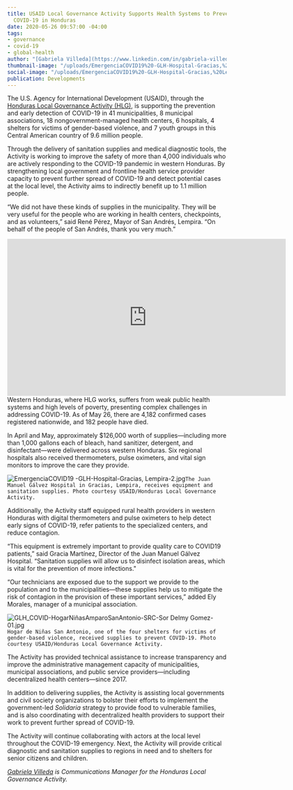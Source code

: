 ```yaml
---
title: USAID Local Governance Activity Supports Health Systems to Prevent Spread of
  COVID-19 in Honduras
date: 2020-05-26 09:57:00 -04:00
tags:
- governance
- covid-19
- global-health
author: "[Gabriela Villeda](https://www.linkedin.com/in/gabriela-villeda-409a516a/)"
thumbnail-image: "/uploads/EmergenciaCOVID19%20-GLH-Hospital-Gracias,%20Lempira-2.jpg"
social-image: "/uploads/EmergenciaCOVID19%20-GLH-Hospital-Gracias,%20Lempira-2.jpg"
publication: Developments
---
```


The U.S. Agency for International Development (USAID), through the [Honduras Local Governance Activity (HLG)](https://www.dai.com/our-work/projects/honduras-local-governance-activity-hlg), is supporting the prevention and early detection of COVID-19 in 41 municipalities, 8 municipal associations, 18 nongovernment-managed health centers, 6 hospitals, 4 shelters for victims of gender-based violence, and 7 youth groups in this Central American country of 9.6 million people.






Through the delivery of sanitation supplies and medical diagnostic tools, the Activity is working to improve the safety of more than 4,000 individuals who are actively responding to the COVID-19 pandemic in western Honduras. By strengthening local government and frontline health service provider capacity to prevent further spread of COVID-19 and detect potential cases at the local level, the Activity aims to indirectly benefit up to 1.1 million people.

“We did not have these kinds of supplies in the municipality. They will be very useful for the people who are working in health centers, checkpoints, and as volunteers,” said René Pérez, Mayor of San Andrés, Lempira. “On behalf of the people of San Andrés, thank you very much.”
<iframe src="https://player.vimeo.com/video/425580852" width="640" height="360" frameborder="0" allow="autoplay; fullscreen" allowfullscreen></iframe>
Western Honduras, where HLG works, suffers from weak public health systems and high levels of poverty, presenting complex challenges in addressing COVID-19. As of May 26, there are 4,182 confirmed cases registered nationwide, and 182 people have died.

In April and May, approximately $126,000 worth of supplies—including more than 1,000 gallons each of bleach, hand sanitizer, detergent, and disinfectant—were delivered across western Honduras. Six regional hospitals also received thermometers, pulse oximeters, and vital sign monitors to improve the care they provide.

![EmergenciaCOVID19 -GLH-Hospital-Gracias, Lempira-2.jpg](/uploads/EmergenciaCOVID19%20-GLH-Hospital-Gracias,%20Lempira-2.jpg)`The Juan Manuel Gálvez Hospital in Gracias, Lempira, receives equipment and sanitation supplies. Photo courtesy USAID/Honduras Local Governance Activity.`

Additionally, the Activity staff equipped rural health providers in western Honduras with digital thermometers and pulse oximeters to help detect early signs of COVID-19, refer patients to the specialized centers, and reduce contagion.

“This equipment is extremely important to provide quality care to COVID19 patients,” said Gracia Martínez, Director of the Juan Manuel Gálvez Hospital. “Sanitation supplies will allow us to disinfect isolation areas, which is vital for the prevention of more infections." 

“Our technicians are exposed due to the support we provide to the population and to the municipalities—these supplies help us to mitigate the risk of contagion in the provision of these important services,” added Ely Morales, manager of a municipal association.

![GLH_COVID-HogarNiñasAmparoSanAntonio-SRC-Sor Delmy Gomez-01.jpg](/uploads/GLH_COVID-HogarNin%CC%83asAmparoSanAntonio-SRC-Sor%20Delmy%20Gomez-01.jpg)`Hogar de Niñas San Antonio, one of the four shelters for victims of gender-based violence, received supplies to prevent COVID-19. Photo courtesy USAID/Honduras Local Governance Activity.`

The Activity has provided technical assistance to increase transparency and improve the administrative management capacity of municipalities, municipal associations, and public service providers—including decentralized health centers—since 2017.

In addition to delivering supplies, the Activity is assisting local governments and civil society organizations to bolster their efforts to implement the government-led *Solidaria* strategy to provide food to vulnerable families, and is also coordinating with decentralized health providers to support their work to prevent further spread of COVID-19.  

The Activity will continue collaborating with actors at the local level throughout the COVID-19 emergency. Next, the Activity will provide critical diagnostic and sanitation supplies to regions in need and to shelters for senior citizens and children. 

*[Gabriela Villeda](https://www.linkedin.com/in/gabriela-villeda-409a516a/) is Communications Manager for the Honduras Local Governance Activity.*